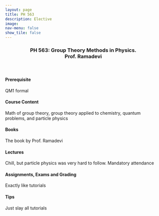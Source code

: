 ```yaml
---
layout: page
title: PH 563
description: Elective
image: 
nav-menu: false
show_tile: false
---
```


<!-- Main -->
<div id="main" class="alt">

<!-- One -->
<section id="one">
	<div class="inner">
		<header class="major">
			<h3>PH 563: Group Theory Methods in Physics.
             <br> Prof. Ramadevi</h3>
		</header>

<h4> Prerequisite</h4>
<p>QM1 formal</p>

<h4> Course Content</h4>
<p>Math of group theory, group theory applied to chemistry, quantum problems, and particle physics</p>

<h4> Books</h4>
<p>The book by Prof. Ramadevi</p>

<h4>Lectures</h4>
<p>Chill, but particle physics was very hard to follow. Mandatory attendance</p>

<h4> Assignments, Exams and Grading</h4>
<p>Exactly like tutorials</p>

<h4> Tips</h4>
<p>Just slay all tutorials</p>

<!-- Content -->
